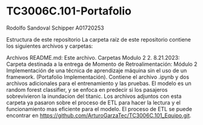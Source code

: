 # TC3006C.101-Portafolio
Rodolfo Sandoval Schipper A01720253

Estructura de este repositorio
La carpeta raíz de este repositorio contiene los siguientes archivos y carpetas:

Archivos
README.md: Este archivo.
Carpetas
Modulo 2 2. 8.21.2023: Carpeta destinada a la entrega de Momento de Retroalimentación: Módulo 2 Implementación de una técnica de aprendizaje máquina sin el uso de un framework. (Portafolio Implementación). Contiene el archivo .ipynb y dos archivos adicionales para el entrenamiento y las pruebas. El modelo es un random forest classifier, y se enfoca en predecir si los pasajeros sobrevivieron la inundacion del titanic. Los archivos adjuntos con esta carpeta ya pasaron sobre el proceso de ETL para hacer la lectura y el funcionamiento mas eficiente para el modelo. El proceso de ETL se puede encontrar en https://github.com/ArturoGarzaTec/TC3006C.101_Equipo.git. 
